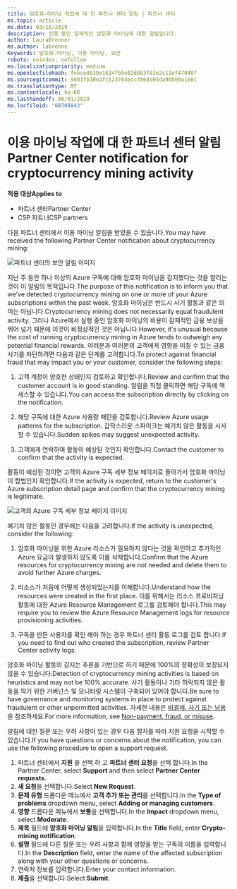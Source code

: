 ```yaml
---
title: 암호화-마이닝 작업에 대 한 파트너 센터 알림 | 파트너 센터
ms.topic: article
ms.date: 03/15/2019
description: 진행 중인 잠재적인 암호화 마이닝에 대한 알림입니다.
author: LauraBrenner
ms.author: labrenne
Keywords: 암호화-마이닝, 이용 마이닝, 보안
robots: noindex, nofollow
ms.localizationpriority: medium
ms.openlocfilehash: febce4039e1634fb5e82d083f83e2c11ef47040f
ms.sourcegitcommit: 9d01fb30eafc523784ecc3568c05da9bbe9a1e8c
ms.translationtype: MT
ms.contentlocale: ko-KR
ms.lasthandoff: 08/01/2019
ms.locfileid: "68708843"
---
```

# <a name="partner-center-notification-for-cryptocurrency-mining-activity"></a><span data-ttu-id="53dd1-104">이용 마이닝 작업에 대 한 파트너 센터 알림</span><span class="sxs-lookup"><span data-stu-id="53dd1-104">Partner Center notification for cryptocurrency mining activity</span></span>

<span data-ttu-id="53dd1-105">**적용 대상**</span><span class="sxs-lookup"><span data-stu-id="53dd1-105">**Applies to**</span></span>

-  <span data-ttu-id="53dd1-106">파트너 센터</span><span class="sxs-lookup"><span data-stu-id="53dd1-106">Partner Center</span></span>
-  <span data-ttu-id="53dd1-107">CSP 파트너</span><span class="sxs-lookup"><span data-stu-id="53dd1-107">CSP partners</span></span>

<span data-ttu-id="53dd1-108">다음 파트너 센터에서 이용 마이닝 알림을 받았을 수 있습니다.</span><span class="sxs-lookup"><span data-stu-id="53dd1-108">You may have received the following Partner Center notification about cryptocurrency mining:</span></span>
 
![파트너 센터의 보안 알림 이미지](images/crypto1.png)

<span data-ttu-id="53dd1-110">지난 주 동안 하나 이상의 Azure 구독에 대해 암호화 마이닝을 감지했다는 것을 알리는 것이 이 알림의 목적입니다.</span><span class="sxs-lookup"><span data-stu-id="53dd1-110">The purpose of this notification is to inform you that we've detected cryptocurrency mining on one or more of your Azure subscriptions within the past week.</span></span> <span data-ttu-id="53dd1-111">암호화 마이닝은 반드시 사기 활동과 같은 의미는 아닙니다.</span><span class="sxs-lookup"><span data-stu-id="53dd1-111">Cryptocurrency mining does not necessarily equal fraudulent activity.</span></span> <span data-ttu-id="53dd1-112">그러나 Azure에서 실행 중인 암호화 마이닝의 비용이 잠재적인 금융 보상을 뛰어 넘기 때문에 이것이 비정상적인 것은 아닙니다.</span><span class="sxs-lookup"><span data-stu-id="53dd1-112">However, it's unusual because the cost of running cryptocurrency mining in Azure tends to outweigh any potential financial rewards.</span></span> <span data-ttu-id="53dd1-113">여러분과 여러분의 고객에게 영향을 미칠 수 있는 금융 사기를 차단하려면 다음과 같은 단계를 고려합니다.</span><span class="sxs-lookup"><span data-stu-id="53dd1-113">To protect against financial fraud that may impact you or your customer, consider the following steps:</span></span>

1.  <span data-ttu-id="53dd1-114">고객 계정이 양호한 상태인지 검토하고 확인합니다.</span><span class="sxs-lookup"><span data-stu-id="53dd1-114">Review and confirm that the customer account is in good standing.</span></span> <span data-ttu-id="53dd1-115">알림을 직접 클릭하면 해당 구독에 액세스할 수 있습니다.</span><span class="sxs-lookup"><span data-stu-id="53dd1-115">You can access the subscription directly by clicking on the notification.</span></span>

2.  <span data-ttu-id="53dd1-116">해당 구독에 대한 Azure 사용량 패턴을 검토합니다.</span><span class="sxs-lookup"><span data-stu-id="53dd1-116">Review Azure usage patterns for the subscription.</span></span> <span data-ttu-id="53dd1-117">갑작스러운 스파이크는 예기치 않은 활동을 시사할 수 있습니다.</span><span class="sxs-lookup"><span data-stu-id="53dd1-117">Sudden spikes may suggest unexpected activity.</span></span>

3.  <span data-ttu-id="53dd1-118">고객에게 연락하여 활동이 예상된 것인지 확인합니다.</span><span class="sxs-lookup"><span data-stu-id="53dd1-118">Contact the customer to confirm that the activity is expected.</span></span>

<span data-ttu-id="53dd1-119">활동이 예상된 것이면 고객의 Azure 구독 세부 정보 페이지로 돌아가서 암호화 마이닝이 합법인지 확인합니다.</span><span class="sxs-lookup"><span data-stu-id="53dd1-119">If the activity is expected, return to the customer's Azure subscription detail page and confirm that the cryptocurrency mining is legitimate.</span></span> 


![고객의 Azure 구독 세부 정보 페이지 이미지](images/crypto2.png)

<span data-ttu-id="53dd1-121">예기치 않은 활동인 경우에는 다음을 고려합니다.</span><span class="sxs-lookup"><span data-stu-id="53dd1-121">If the activity is unexpected, consider the following:</span></span>

1.  <span data-ttu-id="53dd1-122">암호화 마이닝을 위한 Azure 리소스가 필요하지 않다는 것을 확인하고 추가적인 Azure 요금이 발생하지 않도록 이를 삭제합니다.</span><span class="sxs-lookup"><span data-stu-id="53dd1-122">Confirm that the Azure resources for cryptocurrency mining are not needed and delete them to avoid further Azure charges.</span></span>

2.  <span data-ttu-id="53dd1-123">리소스가 처음에 어떻게 생성되었는지를 이해합니다.</span><span class="sxs-lookup"><span data-stu-id="53dd1-123">Understand how the resources were created in the first place.</span></span> <span data-ttu-id="53dd1-124">이를 위해서는 리소스 프로비저닝 활동에 대한 Azure Resource Management 로그를 검토해야 합니다.</span><span class="sxs-lookup"><span data-stu-id="53dd1-124">This may require you to review the Azure Resource Management logs for resource provisioning activities.</span></span>

3.  <span data-ttu-id="53dd1-125">구독을 만든 사용자를 확인 해야 하는 경우 파트너 센터 활동 로그를 검토 합니다.</span><span class="sxs-lookup"><span data-stu-id="53dd1-125">If you need to find out who created the subscription, review Partner Center activity logs.</span></span>

<span data-ttu-id="53dd1-126">암호화 마이닝 활동의 감지는 추론을 기반으로 하기 때문에 100%의 정확성이 보장되지 않을 수 있습니다.</span><span class="sxs-lookup"><span data-stu-id="53dd1-126">Detection of cryptocurrency mining activities is based on heuristics and may not be 100% accurate.</span></span> <span data-ttu-id="53dd1-127">사기 활동이나 기타 허락되지 않은 활동을 막기 위한 거버넌스 및 모니터링 시스템이 구축되어 있어야 합니다.</span><span class="sxs-lookup"><span data-stu-id="53dd1-127">Be sure to have governance and monitoring systems in place to protect against fraudulent or other unpermitted activities.</span></span> <span data-ttu-id="53dd1-128">자세한 내용은 [비결제, 사기 또는 남용](https://docs.microsoft.com/partner-center/non-payment--fraud--or-misuse)을 참조하세요.</span><span class="sxs-lookup"><span data-stu-id="53dd1-128">For more information, see [Non-payment, fraud, or misuse](https://docs.microsoft.com/partner-center/non-payment--fraud--or-misuse).</span></span>

<span data-ttu-id="53dd1-129">알림에 대한 질문 또는 우려 사항이 있는 경우 다음 절차를 따라 지원 요청을 시작할 수 있습니다.</span><span class="sxs-lookup"><span data-stu-id="53dd1-129">If you have questions or concerns about the notification, you can use the following procedure to open a support request.</span></span>

1.  <span data-ttu-id="53dd1-130">파트너 센터에서 **지원** 을 선택 하 고 **파트너 센터 요청**을 선택 합니다.</span><span class="sxs-lookup"><span data-stu-id="53dd1-130">In the Partner Center, select **Support** and then select **Partner Center requests**.</span></span>
3.  <span data-ttu-id="53dd1-131">**새 요청**을 선택합니다.</span><span class="sxs-lookup"><span data-stu-id="53dd1-131">Select **New Request**.</span></span> 
4.  <span data-ttu-id="53dd1-132">**문제 유형** 드롭다운 메뉴에서 **고객 추가 또는 관리**를 선택합니다.</span><span class="sxs-lookup"><span data-stu-id="53dd1-132">In the **Type of problems** dropdown menu, select **Adding or managing customers**.</span></span>
5.  <span data-ttu-id="53dd1-133">**영향** 드롭다운 메뉴에서 **보통**을 선택합니다.</span><span class="sxs-lookup"><span data-stu-id="53dd1-133">In the **Impact** dropdown menu, select **Moderate**.</span></span>
6.  <span data-ttu-id="53dd1-134">**제목** 필드에 **암호화 마이닝 알림**을 입력합니다.</span><span class="sxs-lookup"><span data-stu-id="53dd1-134">In the **Title** field, enter **Crypto-mining notification**.</span></span>
7.  <span data-ttu-id="53dd1-135">**설명** 필드에 다른 질문 또는 우려 사항과 함께 영향을 받는 구독의 이름을 입력합니다.</span><span class="sxs-lookup"><span data-stu-id="53dd1-135">In the **Description** field, enter the name of the affected subscription along with your other questions or concerns.</span></span> 
8.  <span data-ttu-id="53dd1-136">연락처 정보를 입력합니다.</span><span class="sxs-lookup"><span data-stu-id="53dd1-136">Enter your contact information.</span></span>
9.  <span data-ttu-id="53dd1-137">**제출**을 선택합니다.</span><span class="sxs-lookup"><span data-stu-id="53dd1-137">Select **Submit**.</span></span>



